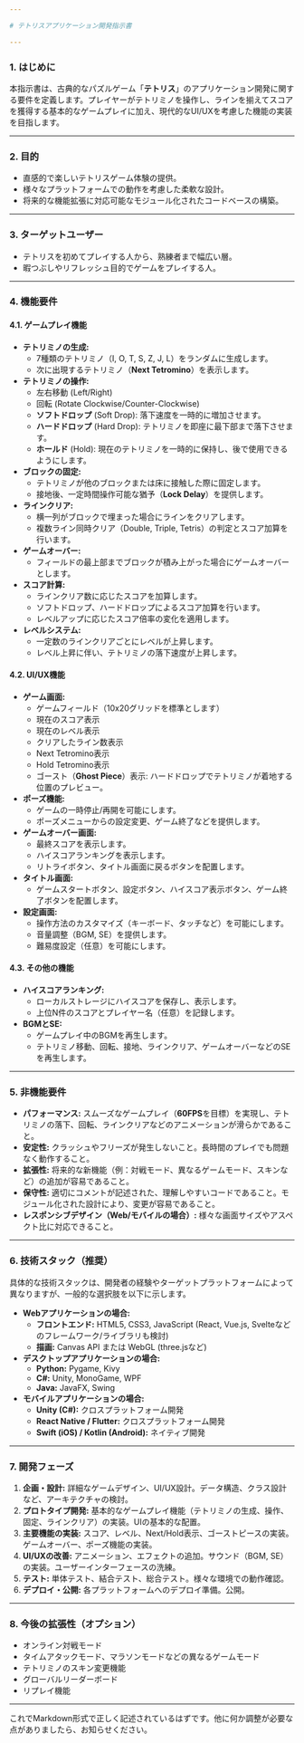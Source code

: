 ```yaml
---

# テトリスアプリケーション開発指示書

---
```


### 1. はじめに

本指示書は、古典的なパズルゲーム「**テトリス**」のアプリケーション開発に関する要件を定義します。プレイヤーがテトリミノを操作し、ラインを揃えてスコアを獲得する基本的なゲームプレイに加え、現代的なUI/UXを考慮した機能の実装を目指します。

---

### 2. 目的

* 直感的で楽しいテトリスゲーム体験の提供。
* 様々なプラットフォームでの動作を考慮した柔軟な設計。
* 将来的な機能拡張に対応可能なモジュール化されたコードベースの構築。

---

### 3. ターゲットユーザー

* テトリスを初めてプレイする人から、熟練者まで幅広い層。
* 暇つぶしやリフレッシュ目的でゲームをプレイする人。

---

### 4. 機能要件

#### 4.1. ゲームプレイ機能

* **テトリミノの生成:**
    * 7種類のテトリミノ（I, O, T, S, Z, J, L）をランダムに生成します。
    * 次に出現するテトリミノ（**Next Tetromino**）を表示します。
* **テトリミノの操作:**
    * 左右移動 (Left/Right)
    * 回転 (Rotate Clockwise/Counter-Clockwise)
    * **ソフトドロップ** (Soft Drop): 落下速度を一時的に増加させます。
    * **ハードドロップ** (Hard Drop): テトリミノを即座に最下部まで落下させます。
    * **ホールド** (Hold): 現在のテトリミノを一時的に保持し、後で使用できるようにします。
* **ブロックの固定:**
    * テトリミノが他のブロックまたは床に接触した際に固定します。
    * 接地後、一定時間操作可能な猶予（**Lock Delay**）を提供します。
* **ラインクリア:**
    * 横一列がブロックで埋まった場合にラインをクリアします。
    * 複数ライン同時クリア（Double, Triple, Tetris）の判定とスコア加算を行います。
* **ゲームオーバー:**
    * フィールドの最上部までブロックが積み上がった場合にゲームオーバーとします。
* **スコア計算:**
    * ラインクリア数に応じたスコアを加算します。
    * ソフトドロップ、ハードドロップによるスコア加算を行います。
    * レベルアップに応じたスコア倍率の変化を適用します。
* **レベルシステム:**
    * 一定数のラインクリアごとにレベルが上昇します。
    * レベル上昇に伴い、テトリミノの落下速度が上昇します。

#### 4.2. UI/UX機能

* **ゲーム画面:**
    * ゲームフィールド（10x20グリッドを標準とします）
    * 現在のスコア表示
    * 現在のレベル表示
    * クリアしたライン数表示
    * Next Tetromino表示
    * Hold Tetromino表示
    * ゴースト（**Ghost Piece**）表示: ハードドロップでテトリミノが着地する位置のプレビュー。
* **ポーズ機能:**
    * ゲームの一時停止/再開を可能にします。
    * ポーズメニューからの設定変更、ゲーム終了などを提供します。
* **ゲームオーバー画面:**
    * 最終スコアを表示します。
    * ハイスコアランキングを表示します。
    * リトライボタン、タイトル画面に戻るボタンを配置します。
* **タイトル画面:**
    * ゲームスタートボタン、設定ボタン、ハイスコア表示ボタン、ゲーム終了ボタンを配置します。
* **設定画面:**
    * 操作方法のカスタマイズ（キーボード、タッチなど）を可能にします。
    * 音量調整（BGM, SE）を提供します。
    * 難易度設定（任意）を可能にします。

#### 4.3. その他の機能

* **ハイスコアランキング:**
    * ローカルストレージにハイスコアを保存し、表示します。
    * 上位N件のスコアとプレイヤー名（任意）を記録します。
* **BGMとSE:**
    * ゲームプレイ中のBGMを再生します。
    * テトリミノ移動、回転、接地、ラインクリア、ゲームオーバーなどのSEを再生します。

---

### 5. 非機能要件

* **パフォーマンス:** スムーズなゲームプレイ（**60FPS**を目標）を実現し、テトリミノの落下、回転、ラインクリアなどのアニメーションが滑らかであること。
* **安定性:** クラッシュやフリーズが発生しないこと。長時間のプレイでも問題なく動作すること。
* **拡張性:** 将来的な新機能（例：対戦モード、異なるゲームモード、スキンなど）の追加が容易であること。
* **保守性:** 適切にコメントが記述された、理解しやすいコードであること。モジュール化された設計により、変更が容易であること。
* **レスポンシブデザイン（Web/モバイルの場合）:** 様々な画面サイズやアスペクト比に対応できること。

---

### 6. 技術スタック（推奨）

具体的な技術スタックは、開発者の経験やターゲットプラットフォームによって異なりますが、一般的な選択肢を以下に示します。

* **Webアプリケーションの場合:**
    * **フロントエンド:** HTML5, CSS3, JavaScript (React, Vue.js, Svelteなどのフレームワーク/ライブラリも検討)
    * **描画:** Canvas API または WebGL (three.jsなど)
* **デスクトップアプリケーションの場合:**
    * **Python:** Pygame, Kivy
    * **C#:** Unity, MonoGame, WPF
    * **Java:** JavaFX, Swing
* **モバイルアプリケーションの場合:**
    * **Unity (C#):** クロスプラットフォーム開発
    * **React Native / Flutter:** クロスプラットフォーム開発
    * **Swift (iOS) / Kotlin (Android):** ネイティブ開発

---

### 7. 開発フェーズ

1.  **企画・設計:** 詳細なゲームデザイン、UI/UX設計。データ構造、クラス設計など、アーキテクチャの検討。
2.  **プロトタイプ開発:** 基本的なゲームプレイ機能（テトリミノの生成、操作、固定、ラインクリア）の実装。UIの基本的な配置。
3.  **主要機能の実装:** スコア、レベル、Next/Hold表示、ゴーストピースの実装。ゲームオーバー、ポーズ機能の実装。
4.  **UI/UXの改善:** アニメーション、エフェクトの追加。サウンド（BGM, SE）の実装。ユーザーインターフェースの洗練。
5.  **テスト:** 単体テスト、結合テスト、総合テスト。様々な環境での動作確認。
6.  **デプロイ・公開:** 各プラットフォームへのデプロイ準備。公開。

---

### 8. 今後の拡張性（オプション）

* オンライン対戦モード
* タイムアタックモード、マラソンモードなどの異なるゲームモード
* テトリミノのスキン変更機能
* グローバルリーダーボード
* リプレイ機能

---

これでMarkdown形式で正しく記述されているはずです。他に何か調整が必要な点がありましたら、お知らせください。
